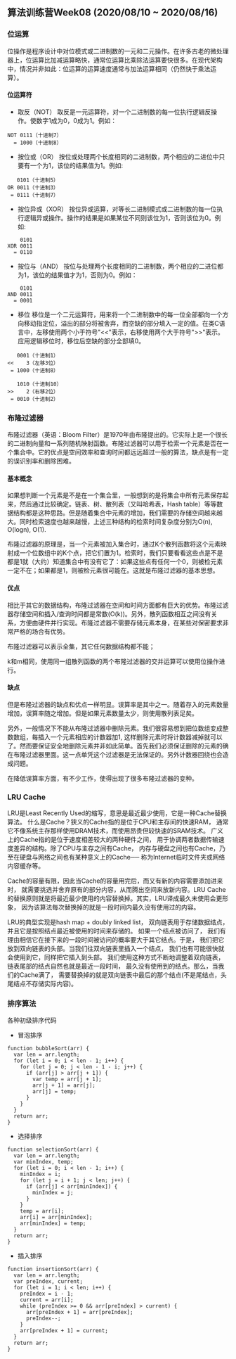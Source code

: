 ## 算法训练营Week08 (2020/08/10 ~ 2020/08/16)

### 位运算
位操作是程序设计中对位模式或二进制数的一元和二元操作。在许多古老的微处理器上，位运算比加减运算略快，通常位运算比乘除法运算要快很多。在现代架构中，情况并非如此：位运算的运算速度通常与加法运算相同（仍然快于乘法运算）。

#### 位运算符
- 取反（NOT）
取反是一元运算符，对一个二进制数的每一位执行逻辑反操作。使数字1成为0，0成为1。例如：
```
NOT 0111（十进制7）
  = 1000（十进制8）
```
- 按位或（OR）
按位或处理两个长度相同的二进制数，两个相应的二进位中只要有一个为1，该位的结果值为1。例如:
```
   0101（十进制5）
OR 0011（十进制3）
 = 0111（十进制7）
```
- 按位异或（XOR）
按位异或运算，对等长二进制模式或二进制数的每一位执行逻辑异或操作。操作的结果是如果某位不同则该位为1，否则该位为0。例如:
```
    0101
XOR 0011
  = 0110
```
- 按位与（AND）
按位与处理两个长度相同的二进制数，两个相应的二进位都为1，该位的结果值才为1，否则为0。例如：
```
    0101
AND 0011
  = 0001
```
- 移位
移位是一个二元运算符，用来将一个二进制数中的每一位全部都向一个方向移动指定位，溢出的部分将被舍弃，而空缺的部分填入一定的值。在类C语言中，左移使用两个小于符号"<<"表示，右移使用两个大于符号">>"表示。应用逻辑移位时，移位后空缺的部分全部填0。
```
   0001（十进制1）
<<    3（左移3位）
 = 1000（十进制8）
```
```
   1010（十进制10）
>>    2（右移2位）
 = 0010（十进制2）
```

### 布隆过滤器
布隆过滤器（英语：Bloom Filter）是1970年由布隆提出的。它实际上是一个很长的二进制向量和一系列随机映射函数。布隆过滤器可以用于检索一个元素是否在一个集合中。它的优点是空间效率和查询时间都远远超过一般的算法，缺点是有一定的误识别率和删除困难。

#### 基本概念
如果想判断一个元素是不是在一个集合里，一般想到的是将集合中所有元素保存起来，然后通过比较确定。链表、树、散列表（又叫哈希表，Hash table）等等数据结构都是这种思路。但是随着集合中元素的增加，我们需要的存储空间越来越大。同时检索速度也越来越慢，上述三种结构的检索时间复杂度分别为O(n), O(logn), O(1).

布隆过滤器的原理是，当一个元素被加入集合时，通过K个散列函数将这个元素映射成一个位数组中的K个点，把它们置为1。检索时，我们只要看看这些点是不是都是1就（大约）知道集合中有没有它了：如果这些点有任何一个0，则被检元素一定不在；如果都是1，则被检元素很可能在。这就是布隆过滤器的基本思想。

#### 优点
相比于其它的数据结构，布隆过滤器在空间和时间方面都有巨大的优势。布隆过滤器存储空间和插入/查询时间都是常数(O(k))。另外，散列函数相互之间没有关系，方便由硬件并行实现。布隆过滤器不需要存储元素本身，在某些对保密要求非常严格的场合有优势。

布隆过滤器可以表示全集，其它任何数据结构都不能；

k和m相同，使用同一组散列函数的两个布隆过滤器的交并运算可以使用位操作进行。

#### 缺点
但是布隆过滤器的缺点和优点一样明显。误算率是其中之一。随着存入的元素数量增加，误算率随之增加。但是如果元素数量太少，则使用散列表足矣。

另外，一般情况下不能从布隆过滤器中删除元素。我们很容易想到把位数组变成整数数组，每插入一个元素相应的计数器加1, 这样删除元素时将计数器减掉就可以了。然而要保证安全地删除元素并非如此简单。首先我们必须保证删除的元素的确在布隆过滤器里面。这一点单凭这个过滤器是无法保证的。另外计数器回绕也会造成问题。

在降低误算率方面，有不少工作，使得出现了很多布隆过滤器的变种。

### LRU Cache
LRU是Least Recently Used的缩写，意思是最近最少使用，它是一种Cache替换算法。 什么是Cache？狭义的Cache指的是位于CPU和主存间的快速RAM， 通常它不像系统主存那样使用DRAM技术，而使用昂贵但较快速的SRAM技术。 广义上的Cache指的是位于速度相差较大的两种硬件之间， 用于协调两者数据传输速度差异的结构。除了CPU与主存之间有Cache， 内存与硬盘之间也有Cache，乃至在硬盘与网络之间也有某种意义上的Cache── 称为Internet临时文件夹或网络内容缓存等。

Cache的容量有限，因此当Cache的容量用完后，而又有新的内容需要添加进来时， 就需要挑选并舍弃原有的部分内容，从而腾出空间来放新内容。LRU Cache 的替换原则就是将最近最少使用的内容替换掉。其实，LRU译成最久未使用会更形象， 因为该算法每次替换掉的就是一段时间内最久没有使用过的内容。

LRU的典型实现是hash map + doubly linked list， 双向链表用于存储数据结点，并且它是按照结点最近被使用的时间来存储的。 如果一个结点被访问了， 我们有理由相信它在接下来的一段时间被访问的概率要大于其它结点。于是， 我们把它放到双向链表的头部。当我们往双向链表里插入一个结点， 我们也有可能很快就会使用到它，同样把它插入到头部。 我们使用这种方式不断地调整着双向链表，链表尾部的结点自然也就是最近一段时间， 最久没有使用到的结点。那么，当我们的Cache满了， 需要替换掉的就是双向链表中最后的那个结点(不是尾结点，头尾结点不存储实际内容)。

### 排序算法
各种初级排序代码
- 冒泡排序
```
function bubbleSort(arr) {
  var len = arr.length;
  for (let i = 0; i < len - 1; i++) {
    for (let j = 0; j < len - 1 - i; j++) {
      if (arr[j] > arr[j + 1]) {
        var temp = arr[j + 1];
        arr[j + 1] = arr[j];
        arr[j] = temp;
      }
    }
  }
  return arr;
}
```

- 选择排序
```
function selectionSort(arr) {
  var len = arr.length;
  var minIndex, temp;
  for (let i = 0; i < len - 1; i++) {
    minIndex = i;
    for (let j = i + 1; j < len; j++) {
      if (arr[j] < arr[minIndex]) {
        minIndex = j;
      }
    }
    temp = arr[i];
    arr[i] = arr[minIndex];
    arr[minIndex] = temp;
  }
  return arr;
}
```

- 插入排序
```
function insertionSort(arr) {
  var len = arr.length;
  var preIndex, current;
  for (let i = 1; i < len; i++) {
    preIndex = i - 1;
    current = arr[i];
    while (preIndex >= 0 && arr[preIndex] > current) {
      arr[preIndex + 1] = arr[preIndex];
      preIndex--;
    }
    arr[preIndex + 1] = current;
  }
  return arr;
}
```